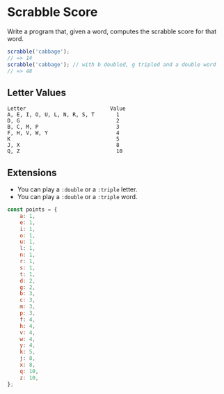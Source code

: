 # Scrabble Score

Write a program that, given a word, computes the scrabble score for that word.

```javascript
scrabble('cabbage');
// => 14
scrabble('cabbage'); // with b doubled, g tripled and a double word
// => 48
```

## Letter Values

```plain
Letter                           Value
A, E, I, O, U, L, N, R, S, T       1
D, G                               2
B, C, M, P                         3
F, H, V, W, Y                      4
K                                  5
J, X                               8
Q, Z                               10
```

## Extensions

- You can play a `:double` or a `:triple` letter.
- You can play a `:double` or a `:triple` word.

```js
const points = {
	a: 1,
	e: 1,
	i: 1,
	o: 1,
	u: 1,
	l: 1,
	n: 1,
	r: 1,
	s: 1,
	t: 1,
	d: 2,
	g: 2,
	b: 3,
	c: 3,
	m: 3,
	p: 3,
	f: 4,
	h: 4,
	v: 4,
	w: 4,
	y: 4,
	k: 5,
	j: 8,
	x: 8,
	q: 10,
	z: 10,
};
```